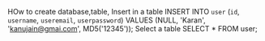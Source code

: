 HOw to create  database,table,
Insert in a table
    INSERT INTO `user` (`id`, `username`, `useremail`, `userpassword`) VALUES (NULL, 'Karan', 'kanujain@gmai.com', MD5('12345'));
Select a table
    SELECT * FROM  user;